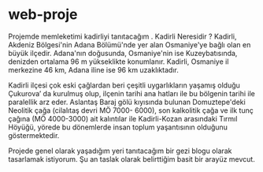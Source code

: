 # web-proje

Projemde memleketimi kadirliyi tanıtacağım . 
Kadirli Neresidir ?
Kadirli, Akdeniz Bölgesi'nin Adana Bölümü'nde yer alan Osmaniye'ye bağlı olan en büyük ilçedir. 
Adana'nın doğusunda, Osmaniye'nin ise Kuzeybatısında, denizden ortalama 96 m yükseklikte konumlanır. 
Kadirli, Osmaniye il merkezine 46 km, Adana iline ise 96 km uzaklıktadır.

 Kadirli ilçesi çok eski çağlardan beri çeşitli uygarlıkların yaşamış olduğu Çukurova’ da kurulmuş olup, ilçenin tarihi ana hatları ile bu bölgenin tarihi ile paralellik arz eder.
 Aslantaş Baraj gölü kıyısında bulunan Domuztepe'deki Neolitik çağa (cilalıtaş devri MÖ 7000- 6000),
 son kalkolitik çağa ve ilk tunç çağına (MÖ 4000-3000) ait kalıntılar ile Kadirli-Kozan arasındaki Tırmıl Höyüğü, 
 yörede bu dönemlerde insan toplum yaşantısının olduğunu göstermektedir.
 
 Projede genel olarak yaşadığım yeri tanıtacağım bir gezi blogu olarak tasarlamak istiyorum. 
 Şu an taslak olarak belirttiğim basit bir arayüz mevcut. 
 
